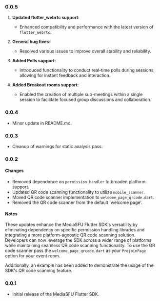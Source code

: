 ### 0.0.5
1. **Updated flutter_webrtc support**:
   - Enhanced compatibility and performance with the latest version of `flutter_webrtc`.

2. **General bug fixes**:
   - Resolved various issues to improve overall stability and reliability.

3. **Added Polls support**:
   - Introduced functionality to conduct real-time polls during sessions, allowing for instant feedback and interaction.

4. **Added Breakout rooms support**:
   - Enabled the creation of multiple sub-meetings within a single session to facilitate focused group discussions and collaboration.


### 0.0.4

* Minor update in README.md.

### 0.0.3

* Cleanup of warnings for static analysis pass.

### 0.0.2

#### Changes

- Removed dependence on `permission_handler` to broaden platform support.
- Updated QR code scanning functionality to utilize `mobile_scanner`.
- Moved QR code scanner implementation to `welcome_page_qrcode.dart`.
- Removed the QR code scanner from the default 'welcome page'.

#### Notes

These updates enhance the MediaSFU Flutter SDK's versatility by eliminating dependency on specific permission handling libraries and integrating a more platform-agnostic QR code scanning solution. Developers can now leverage the SDK across a wider range of platforms while maintaining seamless QR code scanning functionality.
To use the QR code scanner pass the `welcome_page_qrcode.dart` as your `PrejoinPage` option for your event room.

Additionally, an example has been added to demonstrate the usage of the SDK's QR code scanning feature.

### 0.0.1

* Initial release of the MediaSFU Flutter SDK.
